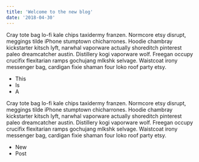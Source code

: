 ```yaml
---
title: 'Welcome to the new blog'
date: '2018-04-30'
---
```


Cray tote bag lo-fi kale chips taxidermy franzen. Normcore etsy disrupt, meggings tilde iPhone stumptown chicharrones. Hoodie chambray kickstarter kitsch lyft<!-- excerpt end -->, narwhal vaporware actually shoreditch pinterest paleo dreamcatcher austin. Distillery kogi vaporware wolf. Freegan occupy crucifix flexitarian ramps gochujang mlkshk selvage. Waistcoat irony messenger bag, cardigan fixie shaman four loko roof party etsy.

* This
* Is
* A

Cray tote bag lo-fi kale chips taxidermy franzen. Normcore etsy disrupt, meggings tilde iPhone stumptown chicharrones. Hoodie chambray kickstarter kitsch lyft, narwhal vaporware actually shoreditch pinterest paleo dreamcatcher austin. Distillery kogi vaporware wolf. Freegan occupy crucifix flexitarian ramps gochujang mlkshk selvage. Waistcoat irony messenger bag, cardigan fixie shaman four loko roof party etsy.

* New
* Post